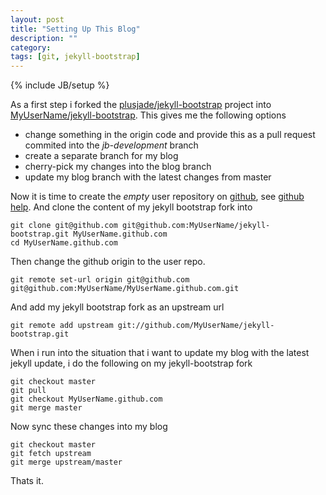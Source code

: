 ```yaml
---
layout: post
title: "Setting Up This Blog"
description: ""
category: 
tags: [git, jekyll-bootstrap]
---
```

{% include JB/setup %}

As a first step i forked the [plusjade/jekyll-bootstrap](https://github.com/plusjade/jekyll-bootstrap) project into [MyUserName/jekyll-bootstrap](https://github.com/MyUserName/jekyll-bootstrap). This gives me the following options

* change something in the origin code and provide this as a pull request commited into the _jb-development_ branch
* create a separate branch for my blog
* cherry-pick my changes into the blog branch
* update my blog branch with the latest changes from master


Now it is time to create the *empty* user repository on [github](http://github.com), see [github help](https://help.github.com/articles/user-organization-and-project-pages).
And clone the content of my jekyll bootstrap fork into

    git clone git@github.com git@github.com:MyUserName/jekyll-bootstrap.git MyUserName.github.com
    cd MyUserName.github.com

Then change the github origin to the user repo.

    git remote set-url origin git@github.com git@github.com:MyUserName/MyUserName.github.com.git

And add my jekyll bootstrap fork as an upstream url

    git remote add upstream git://github.com/MyUserName/jekyll-bootstrap.git

When i run into the situation that i want to update my blog with the latest jekyll update, i do the following on my jekyll-bootstrap fork

    git checkout master
    git pull
    git checkout MyUserName.github.com
    git merge master

Now sync these changes into my blog

    git checkout master
    git fetch upstream
    git merge upstream/master

Thats it.

